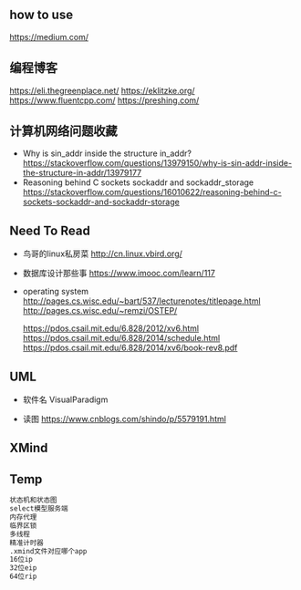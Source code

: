 ## how to use
https://medium.com/

## 编程博客
https://eli.thegreenplace.net/
https://eklitzke.org/
https://www.fluentcpp.com/
https://preshing.com/

## 计算机网络问题收藏
- Why is sin_addr inside the structure in_addr?
    https://stackoverflow.com/questions/13979150/why-is-sin-addr-inside-the-structure-in-addr/13979177
- Reasoning behind C sockets sockaddr and sockaddr_storage
    https://stackoverflow.com/questions/16010622/reasoning-behind-c-sockets-sockaddr-and-sockaddr-storage

## Need To Read

- 鸟哥的linux私房菜
	http://cn.linux.vbird.org/


- 数据库设计那些事
	https://www.imooc.com/learn/117

- operating system
	http://pages.cs.wisc.edu/~bart/537/lecturenotes/titlepage.html
	http://pages.cs.wisc.edu/~remzi/OSTEP/

	https://pdos.csail.mit.edu/6.828/2012/xv6.html
	https://pdos.csail.mit.edu/6.828/2014/schedule.html
	https://pdos.csail.mit.edu/6.828/2014/xv6/book-rev8.pdf

## UML
- 软件名
    VisualParadigm

- 读图
    https://www.cnblogs.com/shindo/p/5579191.html

## XMind

## Temp

```txt
状态机和状态图
select模型服务端
内存代理
临界区锁
多线程
精准计时器
.xmind文件对应哪个app
16位ip
32位eip
64位rip
```
